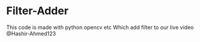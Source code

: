 # Filter-Adder
This code is made with python opencv etc Which add filter to our live video @Hashir-Ahmed123
